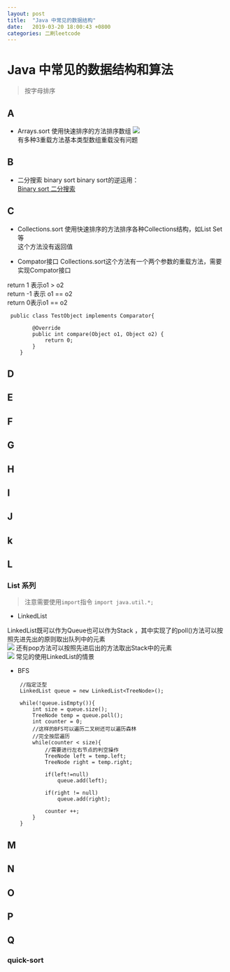 ```yaml
---
layout: post
title:  "Java 中常见的数据结构"
date:   2019-03-20 18:00:43 +0800
categories: 二刷leetcode
---
```


# Java 中常见的数据结构和算法

> 按字母排序
## A
- Arrays.sort
使用快速排序的方法排序数组
![](http://wx2.sinaimg.cn/large/d6225d36ly1fzt62h1at7j235s0os473.jpg)<br>
有多种3重载方法基本类型数组重载没有问题

## B
- 二分搜索 binary sort
binary sort的逆运用：<br>
[Binary sort 二分搜索](https://leetcode-cn.com/explore/featured/card/top-interview-questions-easy/7/trees/51/)

## C
- Collections.sort
使用快速排序的方法排序各种Collections结构，如List Set等<br>
这个方法没有返回值<br>

- Compator接口
Collections.sort这个方法有一个两个参数的重载方法，需要实现Compator接口

return 1 表示o1 > o2<br> 
return -1 表示 o1 == o2<br>
return 0表示o1 == o2
```
 public class TestObject implements Comparator{

        @Override
        public int compare(Object o1, Object o2) {
            return 0;
        }
    }
```


## D 
## E
## F
## G
## H
## I
## J
## k

## L
###  List 系列 
> 注意需要使用``import``指令 ``import java.util.*;`` 
- LinkedList 

LinkedList既可以作为Queue也可以作为Stack ，其中实现了的poll()方法可以按照先进先出的原则取出队列中的元素
<br>
![](http://wx3.sinaimg.cn/large/d6225d36ly1fzt649fiqyj22xr0u00ye.jpg)
还有pop方法可以按照先进后出的方法取出Stack中的元素
<br>
![](http://wx3.sinaimg.cn/large/d6225d36ly1fzt677mfmbj21q20u0h5d.jpg)
常见的使用LinkedList的情景<br>
    
 -  BFS


```
    //指定泛型
    LinkedList queue = new LinkedList<TreeNode>();

    while(!queue.isEmpty()){
        int size = queue.size();
        TreeNode temp = queue.poll();
        int counter = 0;
        //这样的BFS可以遍历二叉树还可以遍历森林
        //完全按层遍历 
        while(counter < size){
            //需要进行左右节点的判空操作
            TreeNode left = temp.left;
            TreeNode right = temp.right;

            if(left!=null)
                queue.add(left);

            if(right != null)
                queue.add(right);

            counter ++;
        }
    }
```

## M
## N
## O
## P
## Q
### quick-sort